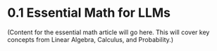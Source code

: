 # 0.1 Essential Math for LLMs

(Content for the essential math article will go here. This will cover key concepts from Linear Algebra, Calculus, and Probability.)
